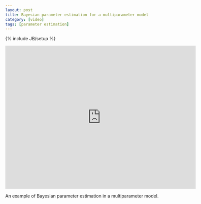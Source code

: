 ```yaml
---
layout: post
title: Bayesian parameter estimation for a multiparameter model
category: [video]
tags: [parameter estimation]
---
```

{% include JB/setup %}

<iframe width="600" height="450" src="http://www.youtube.com/embed/Es4bEA2iS4w?rel=0" frameborder="0" allowfullscreen></iframe>

An example of Bayesian parameter estimation in a multiparameter model.
